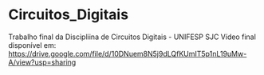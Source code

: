 # Circuitos_Digitais
Trabalho final da Discipliina de Circuitos Digitais - UNIFESP SJC
Vídeo final disponível em: https://drive.google.com/file/d/10DNuem8N5j9dLQfKUmIT5p1nL19uMw-A/view?usp=sharing
